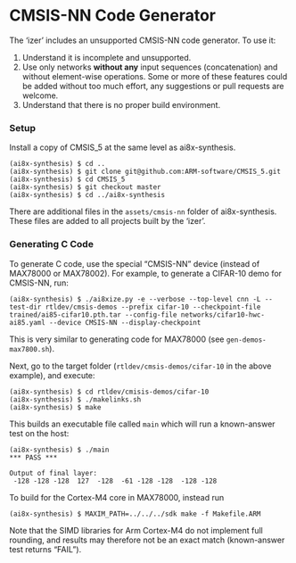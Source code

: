 # CMSIS-NN Code Generator

The ‘izer’ includes an unsupported CMSIS-NN code generator. To use it:

1. Understand it is incomplete and unsupported.
2. Use only networks **without any** input sequences (concatenation) and without element-wise operations. Some or more of these features could be added without too much effort, any suggestions or pull requests are welcome.
3. Understand that there is no proper build environment.

### Setup

Install a copy of CMSIS_5 at the same level as ai8x-synthesis.

```shell
(ai8x-synthesis) $ cd ..
(ai8x-synthesis) $ git clone git@github.com:ARM-software/CMSIS_5.git
(ai8x-synthesis) $ cd CMSIS_5
(ai8x-synthesis) $ git checkout master
(ai8x-synthesis) $ cd ../ai8x-synthesis
```

There are additional files in the `assets/cmsis-nn` folder of ai8x-synthesis. These files are added to all projects built by the ‘izer’.

### Generating C Code

To generate C code, use the special “CMSIS-NN” device (instead of MAX78000 or MAX78002). For example, to generate a CIFAR-10 demo for CMSIS-NN, run:

```shell
(ai8x-synthesis) $ ./ai8xize.py -e --verbose --top-level cnn -L --test-dir rtldev/cmsis-demos --prefix cifar-10 --checkpoint-file trained/ai85-cifar10.pth.tar --config-file networks/cifar10-hwc-ai85.yaml --device CMSIS-NN --display-checkpoint
```

This is very similar to generating code for MAX78000 (see `gen-demos-max7800.sh`).

Next, go to the target folder (`rtldev/cmsis-demos/cifar-10` in the above example), and execute:

```shell
(ai8x-synthesis) $ cd rtldev/cmisis-demos/cifar-10
(ai8x-synthesis) $ ./makelinks.sh
(ai8x-synthesis) $ make
```

This builds an executable file called `main` which will run a known-answer test on the host:

```shell
(ai8x-synthesis) $ ./main
*** PASS ***

Output of final layer:
 -128 -128 -128  127  -128  -61 -128 -128  -128 -128
```

To build for the Cortex-M4 core in MAX78000, instead run
```
(ai8x-synthesis) $ MAXIM_PATH=../../../sdk make -f Makefile.ARM
```

Note that the SIMD libraries for Arm Cortex-M4 do not implement full rounding, and results may therefore not be an exact match (known-answer test returns “FAIL”).

